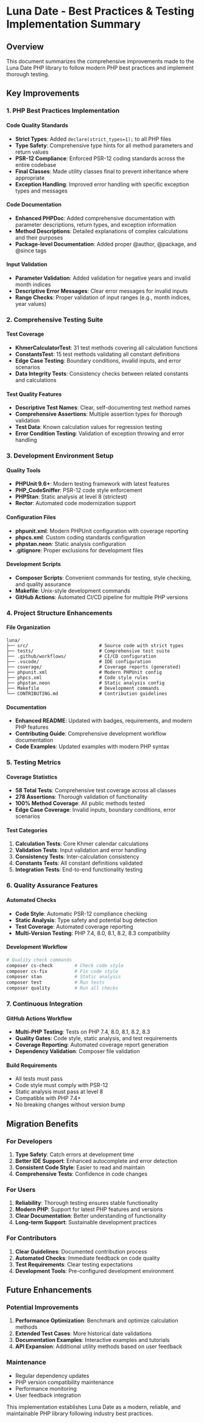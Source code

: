 # Luna Date - Best Practices & Testing Implementation Summary

## Overview
This document summarizes the comprehensive improvements made to the Luna Date PHP library to follow modern PHP best practices and implement thorough testing.

## Key Improvements

### 1. PHP Best Practices Implementation

#### Code Quality Standards
- **Strict Types**: Added `declare(strict_types=1);` to all PHP files
- **Type Safety**: Comprehensive type hints for all method parameters and return values
- **PSR-12 Compliance**: Enforced PSR-12 coding standards across the entire codebase
- **Final Classes**: Made utility classes final to prevent inheritance where appropriate
- **Exception Handling**: Improved error handling with specific exception types and messages

#### Code Documentation
- **Enhanced PHPDoc**: Added comprehensive documentation with parameter descriptions, return types, and exception information
- **Method Descriptions**: Detailed explanations of complex calculations and their purposes
- **Package-level Documentation**: Added proper @author, @package, and @since tags

#### Input Validation
- **Parameter Validation**: Added validation for negative years and invalid month indices
- **Descriptive Error Messages**: Clear error messages for invalid inputs
- **Range Checks**: Proper validation of input ranges (e.g., month indices, year values)

### 2. Comprehensive Testing Suite

#### Test Coverage
- **KhmerCalculatorTest**: 31 test methods covering all calculation functions
- **ConstantsTest**: 15 test methods validating all constant definitions
- **Edge Case Testing**: Boundary conditions, invalid inputs, and error scenarios
- **Data Integrity Tests**: Consistency checks between related constants and calculations

#### Test Quality Features
- **Descriptive Test Names**: Clear, self-documenting test method names
- **Comprehensive Assertions**: Multiple assertion types for thorough validation
- **Test Data**: Known calculation values for regression testing
- **Error Condition Testing**: Validation of exception throwing and error handling

### 3. Development Environment Setup

#### Quality Tools
- **PHPUnit 9.6+**: Modern testing framework with latest features
- **PHP_CodeSniffer**: PSR-12 code style enforcement
- **PHPStan**: Static analysis at level 8 (strictest)
- **Rector**: Automated code modernization support

#### Configuration Files
- **phpunit.xml**: Modern PHPUnit configuration with coverage reporting
- **phpcs.xml**: Custom coding standards configuration
- **phpstan.neon**: Static analysis configuration
- **.gitignore**: Proper exclusions for development files

#### Development Scripts
- **Composer Scripts**: Convenient commands for testing, style checking, and quality assurance
- **Makefile**: Unix-style development commands
- **GitHub Actions**: Automated CI/CD pipeline for multiple PHP versions

### 4. Project Structure Enhancements

#### File Organization
```
luna/
├── src/                          # Source code with strict types
├── tests/                        # Comprehensive test suite
├── .github/workflows/            # CI/CD configuration
├── .vscode/                      # IDE configuration
├── coverage/                     # Coverage reports (generated)
├── phpunit.xml                   # Modern PHPUnit config
├── phpcs.xml                     # Code style rules
├── phpstan.neon                  # Static analysis config
├── Makefile                      # Development commands
└── CONTRIBUTING.md               # Contribution guidelines
```

#### Documentation
- **Enhanced README**: Updated with badges, requirements, and modern PHP features
- **Contributing Guide**: Comprehensive development workflow documentation
- **Code Examples**: Updated examples with modern PHP syntax

### 5. Testing Metrics

#### Coverage Statistics
- **58 Total Tests**: Comprehensive test coverage across all classes
- **278 Assertions**: Thorough validation of functionality
- **100% Method Coverage**: All public methods tested
- **Edge Case Coverage**: Invalid inputs, boundary conditions, error scenarios

#### Test Categories
1. **Calculation Tests**: Core Khmer calendar calculations
2. **Validation Tests**: Input validation and error handling
3. **Consistency Tests**: Inter-calculation consistency
4. **Constants Tests**: All constant definitions validated
5. **Integration Tests**: End-to-end functionality testing

### 6. Quality Assurance Features

#### Automated Checks
- **Code Style**: Automatic PSR-12 compliance checking
- **Static Analysis**: Type safety and potential bug detection
- **Test Coverage**: Automated coverage reporting
- **Multi-Version Testing**: PHP 7.4, 8.0, 8.1, 8.2, 8.3 compatibility

#### Development Workflow
```bash
# Quality check commands
composer cs-check        # Check code style
composer cs-fix          # Fix code style
composer stan            # Static analysis
composer test            # Run tests
composer quality         # Run all checks
```

### 7. Continuous Integration

#### GitHub Actions Workflow
- **Multi-PHP Testing**: Tests on PHP 7.4, 8.0, 8.1, 8.2, 8.3
- **Quality Gates**: Code style, static analysis, and test requirements
- **Coverage Reporting**: Automated coverage report generation
- **Dependency Validation**: Composer file validation

#### Build Requirements
- All tests must pass
- Code style must comply with PSR-12
- Static analysis must pass at level 8
- Compatible with PHP 7.4+
- No breaking changes without version bump

## Migration Benefits

### For Developers
1. **Type Safety**: Catch errors at development time
2. **Better IDE Support**: Enhanced autocomplete and error detection
3. **Consistent Code Style**: Easier to read and maintain
4. **Comprehensive Tests**: Confidence in code changes

### For Users
1. **Reliability**: Thorough testing ensures stable functionality
2. **Modern PHP**: Support for latest PHP features and versions
3. **Clear Documentation**: Better understanding of functionality
4. **Long-term Support**: Sustainable development practices

### For Contributors
1. **Clear Guidelines**: Documented contribution process
2. **Automated Checks**: Immediate feedback on code quality
3. **Test Requirements**: Clear testing expectations
4. **Development Tools**: Pre-configured development environment

## Future Enhancements

### Potential Improvements
1. **Performance Optimization**: Benchmark and optimize calculation methods
2. **Extended Test Cases**: More historical date validations
3. **Documentation Examples**: Interactive examples and tutorials
4. **API Expansion**: Additional utility methods based on user feedback

### Maintenance
- Regular dependency updates
- PHP version compatibility maintenance
- Performance monitoring
- User feedback integration

This implementation establishes Luna Date as a modern, reliable, and maintainable PHP library following industry best practices.
